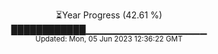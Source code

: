 <p align="center">
⏳Year Progress (42.61 %) <br>
████████████▁▁▁▁▁▁▁▁▁▁▁▁▁▁▁▁▁▁ <br>
<sub>Updated: Mon, 05 Jun 2023 12:36:22 GMT</sub>
</p>

